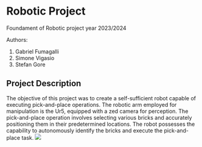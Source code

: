 
# Robotic Project
Foundament of Robotic project year 2023/2024

Authors:
1. Gabriel Fumagalli
2. Simone Vigasio
3. Stefan Gore

## Project Description

The objective of this project was to create a self-sufficient robot capable of executing pick-and-place operations. The robotic arm employed for manipulation is the Ur5, equipped with a zed camera for perception. The pick-and-place operation involves selecting various bricks and accurately positioning them in their predetermined locations. The robot possesses the capability to autonomously identify the bricks and execute the pick-and-place task. 
<img src="[https://github.com/SV00/robotic_project/edit/master/utilities/](https://github.com/SV00/robotic_project/blob/master/utilities/WhatsApp%20Image%202024-01-12%20at%2018.47.34.jpeg)https://github.com/SV00/robotic_project/blob/master/utilities/WhatsApp%20Image%202024-01-12%20at%2018.47.34.jpeg" />
